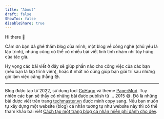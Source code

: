 ```yaml
---
title: "About"
draft: false
ShowToc: false
disableShare: true
---
```


Hi there 👋

Cảm ơn bạn đã ghé thăm blog của mình, một blog về công nghệ (chủ yếu là lập trình), nhưng cũng có thể có nhiều bài viết linh tinh nhảm nhí tùy hứng của tác giả.

Hy vọng các bài viết ở đây sẽ giúp phần nào cho công việc của các bạn (nếu bạn là lập trình viên), hoặc ít nhất nó cũng giúp bạn giải trí sau những giờ làm việc căng thẳng 😎.

---

Blog được tạo từ 2022, sử dụng tool [GoHugo](https://gohugo.io) và theme [PaperMod](https://github.com/adityatelange/hugo-PaperMod).
Tuy nhiên các bạn sẽ thấy có những bài được publish từ ... 2015 😅.
Đó là những bài được viết trên trang [techmaster.vn](https://techmaster.vn) được mình copy sang.
Nếu bạn muốn tự xây dựng một website (blog) cá nhân tương tự như website này thì có thể tham khảo bài viết [Cách tạo một trang blog cá nhân miễn phí dành cho dev](https://huydq.dev/blog/cach-tao-mot-trang-blog-ca-nhan-mien-phi-danh-cho-dev/).

